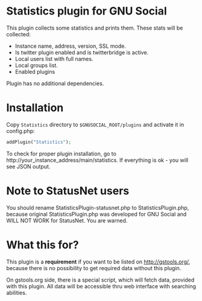 # Statistics plugin for GNU Social

This plugin collects some statistics and prints them. These stats will be collected:

* Instance name, address, version, SSL mode.
* Is twitter plugin enabled and is twitterbridge is active.
* Local users list with full names.
* Local groups list.
* Enabled plugins

Plugin has no additional dependencies.

# Installation

Copy ``Statistics`` directory to ``$GNUSOCIAL_ROOT/plugins`` and activate it in config.php:

```php
addPlugin("Statistics");
```

To check for proper plugin installation, go to http://your_instance_address/main/statistics. If everything is ok - you will see JSON output.

# Note to StatusNet users

You should rename StatisticsPlugin-statusnet.php to StatisticsPlugin.php, because original StatisticsPlugin.php was developed for GNU Social and WILL NOT WORK for StatusNet. You are warned.

# What this for?

This plugin is a **requirement** if you want to be listed on http://gstools.org/, because there is no possibility to get required data without this plugin.

On gstools.org side, there is a special script, which will fetch data, provided with this plugin. All data will be accessible thru web interface with searching abilities.
